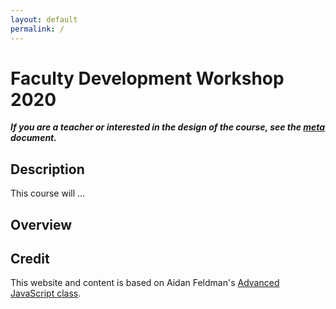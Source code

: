 ```yaml
---
layout: default
permalink: /
---
```


# Faculty Development Workshop 2020

***If you are a teacher or interested in the design of the course, see the [meta](https://github.com/engineersCode/facultydev1/blob/gh-pages/meta.md) document.***

## Description

This course will ...


## Overview


## Credit

This website and content is based on Aidan Feldman's [Advanced JavaScript class](https://advanced-js.github.io/syllabus/).
